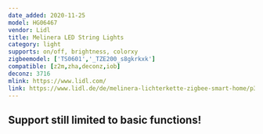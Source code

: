```yaml
---
date_added: 2020-11-25
model: HG06467
vendor: Lidl
title: Melinera LED String Lights
category: light
supports: on/off, brightness, colorxy
zigbeemodel: ['TS0601','_TZE200_s8gkrkxk']
compatible: [z2m,zha,deconz,iob]
deconz: 3716
mlink: https://www.lidl.com/
link: https://www.lidl.de/de/melinera-lichterkette-zigbee-smart-home/p360021
---
```


## Support still limited to basic functions!
